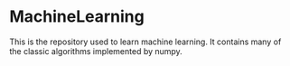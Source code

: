 # MachineLearning
This is the repository used to learn machine learning. It contains many of the classic algorithms implemented by numpy.
